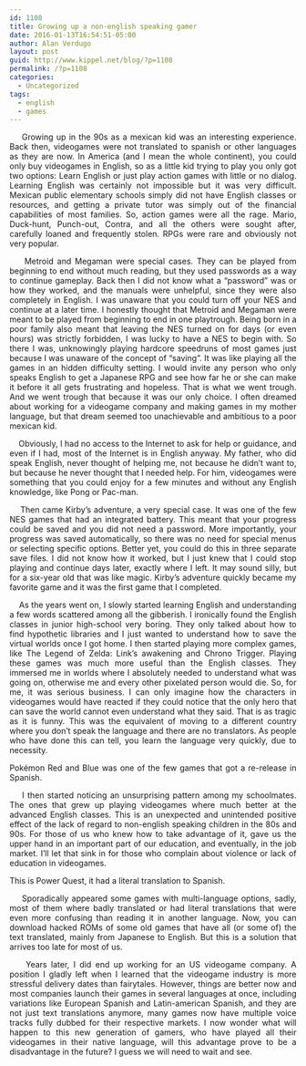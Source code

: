 ```yaml
---
id: 1108
title: Growing up a non-english speaking gamer
date: 2016-01-13T16:54:51-05:00
author: Alan Verdugo
layout: post
guid: http://www.kippel.net/blog/?p=1108
permalink: /?p=1108
categories:
  - Uncategorized
tags:
  - english
  - games
---
```

<p style="text-align: justify;">
      Growing up in the 90s as a mexican kid was an interesting experience. Back then, videogames were not translated to spanish or other languages as they are now. In America (and I mean the whole continent), you could only buy videogames in English, so as a little kid trying to play you only got two options: Learn English or just play action games with little or no dialog. Learning English was certainly not impossible but it was very difficult. Mexican public elementary schools simply did not have English classes or resources, and getting a private tutor was simply out of the financial capabilities of most families. So, action games were all the rage. Mario, Duck-hunt, Punch-out, Contra, and all the others were sought after, carefully loaned and frequently stolen. RPGs were rare and obviously not very popular.
</p>

<p style="text-align: justify;">
      Metroid and Megaman were special cases. They can be played from beginning to end without much reading, but they used passwords as a way to continue gameplay. Back then I did not know what a &#8220;password&#8221; was or how they worked, and the manuals were unhelpful, since they were also completely in English. I was unaware that you could turn off your NES and continue at a later time. I honestly thought that Metroid and Megaman were meant to be played from beginning to end in one playtrough. Being born in a poor family also meant that leaving the NES turned on for days (or even hours) was strictly forbidden, I was lucky to have a NES to begin with. So there I was, unknowingly playing hardcore speedruns of most games just because I was unaware of the concept of &#8220;saving&#8221;. It was like playing all the games in an hidden difficulty setting. I would invite any person who only speaks English to get a Japanese RPG and see how far he or she can make it before it all gets frustrating and hopeless. That is what we went trough. And we went trough that because it was our only choice. I often dreamed about working for a videogame company and making games in my mother language, but that dream seemed too unachievable and ambitious to a poor mexican kid.
</p>

<p style="text-align: justify;">
      Obviously, I had no access to the Internet to ask for help or guidance, and even if I had, most of the Internet is in English anyway. My father, who did speak English, never thought of helping me, not because he didn&#8217;t want to, but because he never thought that I needed help. For him, videogames were something that you could enjoy for a few minutes and without any English knowledge, like Pong or Pac-man.
</p>

<p style="text-align: justify;">
      Then came Kirby&#8217;s adventure, a very special case. It was one of the few NES games that had an integrated battery. This meant that your progress could be saved and you did not need a password. More importantly, your progress was saved automatically, so there was no need for special menus or selecting specific options. Better yet, you could do this in three separate save files. I did not know how it worked, but I just knew that I could stop playing and continue days later, exactly where I left. It may sound silly, but for a six-year old that was like magic. Kirby&#8217;s adventure quickly became my favorite game and it was the first game that I completed.
</p>

<p style="text-align: justify;">
      As the years went on, I slowly started learning English and understanding a few words scattered among all the gibberish. I ironically found the English classes in junior high-school very boring. They only talked about how to find hypothetic libraries and I just wanted to understand how to save the virtual worlds once I got home. I then started playing more complex games, like The Legend of Zelda: Link&#8217;s awakening and Chrono Trigger. Playing these games was much more useful than the English classes. They immersed me in worlds where I absolutely needed to understand what was going on, otherwise me and every other pixelated person would die. So, for me, it was serious business. I can only imagine how the characters in videogames would have reacted if they could notice that the only hero that can save the world cannot even understand what they said. That is as tragic as it is funny. This was the equivalent of moving to a different country where you don&#8217;t speak the language and there are no translators. As people who have done this can tell, you learn the language very quickly, due to necessity.
</p>

<p style="text-align: justify;">
  Pokémon Red and Blue was one of the few games that got a re-release in Spanish.
</p>

<p style="text-align: justify;">
      I then started noticing an unsurprising pattern among my schoolmates. The ones that grew up playing videogames where much better at the advanced English classes. This is an unexpected and unintended positive effect of the lack of regard to non-english speaking children in the 80s and 90s. For those of us who knew how to take advantage of it, gave us the upper hand in an important part of our education, and eventually, in the job market. I&#8217;ll let that sink in for those who complain about violence or lack of education in videogames.
</p>

<p style="text-align: justify;">
  This is Power Quest, it had a literal translation to Spanish.
</p>

<p style="text-align: justify;">
      Sporadically appeared some games with multi-language options, sadly, most of them where badly translated or had literal translations that were even more confusing than reading it in another language. Now, you can download hacked ROMs of some old games that have all (or some of) the text translated, mainly from Japanese to English. But this is a solution that arrives too late for most of us.
</p>

<p style="text-align: justify;">
      Years later, I did end up working for an US videogame company. A position I gladly left when I learned that the videogame industry is more stressful delivery dates than fairytales. However, things are better now and most companies launch their games in several languages at once, including variations like European Spanish and Latin-american Spanish, and they are not just text translations anymore, many games now have multiple voice tracks fully dubbed for their respective markets. I now wonder what will happen to this new generation of gamers, who have played all their videogames in their native language, will this advantage prove to be a disadvantage in the future? I guess we will need to wait and see.
</p>